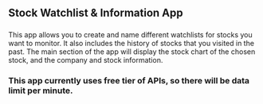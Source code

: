 ## Stock Watchlist & Information App

###
This app allows you to create and name different watchlists for stocks you want to monitor. It also includes the history of stocks that you visited in the past. The main section of the app will display the stock chart of the chosen stock, and the company and stock information. 

### This app currently uses free tier of APIs, so there will be data limit per minute. 

